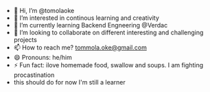 - 👋 Hi, I’m @tomolaoke
- 👀 I’m interested in continous learning and creativity
- 🌱 I’m currently learning Backend Engneering @Verdac
- 💞️ I’m looking to collaborate on different interesting and challenging projects
- 📫 How to reach me? tommola.oke@gmail.com
- 😄 Pronouns: he/him
- ⚡ Fun fact: ilove homemade food, swallow and soups. I am fighting procastination
- this should do for now I'm still a learner

<!---
tomolaoke/tomolaoke is a ✨ special ✨ repository because its `README.md` (this file) appears on your GitHub profile.
You can click the Preview link to take a look at your changes.
--->
